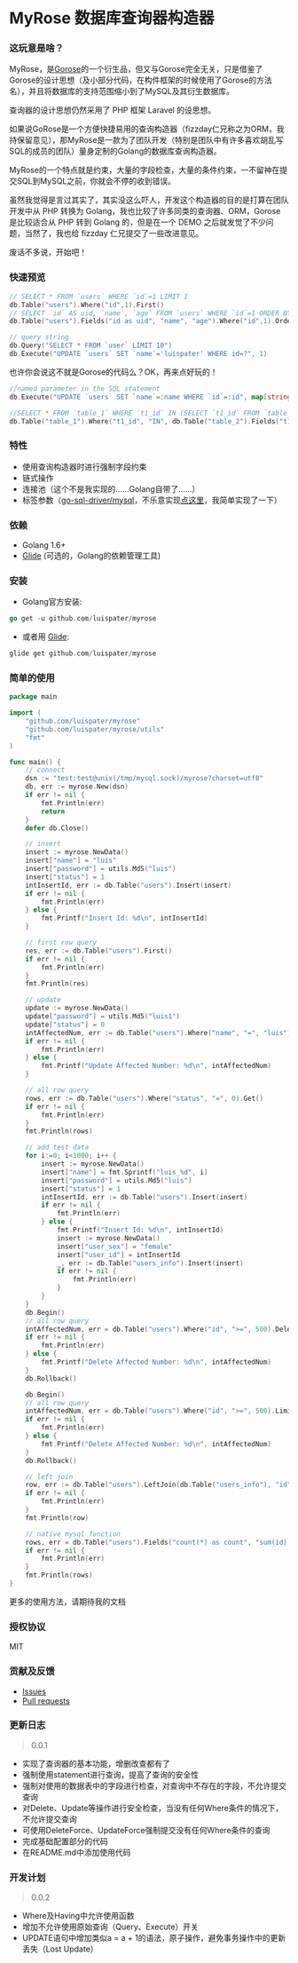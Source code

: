 # MyRose 数据库查询器构造器

### 这玩意是啥？

MyRose，是[Gorose](https://github.com/gohouse/gorose)的一个衍生品，但又与Gorose完全无关，只是借鉴了Gorose的设计思想（及小部分代码，在构件框架的时候使用了Gorose的方法名），并且将数据库的支持范围缩小到了MySQL及其衍生数据库。

查询器的设计思想仍然采用了 PHP 框架 Laravel 的设思想。

如果说GoRose是一个方便快捷易用的查询构造器（fizzday仁兄称之为ORM，我持保留意见），那MyRose是一款为了团队开发（特别是团队中有许多喜欢胡乱写SQL的成员的团队）量身定制的Golang的数据库查询构造器。

MyRose的一个特点就是约束，大量的字段检查，大量的条件约束，一不留神在提交SQL到MySQL之前，你就会不停的收到错误。

虽然我觉得是言过其实了，其实没这么吓人，开发这个构造器的目的是打算在团队开发中从 PHP 转换为 Golang，我也比较了许多同类的查询器、ORM，Gorose 是比较适合从 PHP 转到 Golang 的，但是在一个 DEMO 之后就发觉了不少问题，当然了，我也给 fizzday 仁兄提交了一些改进意见。

废话不多说，开始吧！

### 快速预览

```go
// SELECT * FROM `users` WHERE `id`=1 LIMIT 1
db.Table("users").Where("id",1).First()
// SELECT `id` AS uid, `name`, `age` FROM `users` WHERE `id`=1 ORDER BY `id` DESC, `name` ASC LIMIT 10
db.Table("users").Fields("id as uid", "name", "age").Where("id",1).Order("id", "desc").Order("name").Limit(10).Get()

// query string
db.Query("SELECT * FROM `user` LIMIT 10")
db.Execute("UPDATE `users` SET `name`='luispater' WHERE id=?", 1)
```

也许你会说这不就是Gorose的代码么？OK，再来点好玩的！
```go
//named parameter in the SQL statement 
db.Execute("UPDATE `users` SET `name`=:name WHERE `id`=:id", map[string]interface{}{"name":"luispater", "id":3})

//SELECT * FROM `table_1` WHERE `t1_id` IN (SELECT `t1_id` FROM `table_2` WHERE `t2_id` IN (1, 2))
db.Table("table_1").Where("t1_id", "IN", db.Table("table_2").Fields("t1_id").Where("t2_id", "IN", []int{1, 2}))
```

### 特性

- 使用查询构造器时进行强制字段约束
- 链式操作
- 连接池（这个不是我实现的……Golang自带了……）
- 标签参数（[go-sql-driver/mysql](https://github.com/go-sql-driver/mysql)，不乐意实现[点这里](https://github.com/go-sql-driver/mysql/issues/561)，我简单实现了一下）


### 依赖

- Golang 1.6+
- [Glide](https://glide.sh) (可选的，Golang的依赖管理工具)

### 安装

- Golang官方安装:  
```go
go get -u github.com/luispater/myrose
```
- 或者用 [Glide](https://glide.sh):  
```go
glide get github.com/luispater/myrose
```

### 简单的使用
```go
package main

import (
	"github.com/luispater/myrose"
	"github.com/luispater/myrose/utils"
	"fmt"
)

func main() {
	// connect
	dsn := "test:test@unix(/tmp/mysql.sock)/myrose?charset=utf8"
	db, err := myrose.New(dsn)
	if err != nil {
		fmt.Println(err)
		return
	}
	defer db.Close()

	// insert
	insert := myrose.NewData()
	insert["name"] = "luis"
	insert["password"] = utils.Md5("luis")
	insert["status"] = 1
	intInsertId, err := db.Table("users").Insert(insert)
	if err != nil {
		fmt.Println(err)
	} else {
		fmt.Printf("Insert Id: %d\n", intInsertId)
	}

	// first row query
	res, err := db.Table("users").First()
	if err != nil {
		fmt.Println(err)
	}
	fmt.Println(res)

	// update
	update := myrose.NewData()
	update["password"] = utils.Md5("luis1")
	update["status"] = 0
	intAffectedNum, err := db.Table("users").Where("name", "=", "luis").Update(update)
	if err != nil {
		fmt.Println(err)
	} else {
		fmt.Printf("Update Affected Number: %d\n", intAffectedNum)
	}

	// all row query
	rows, err := db.Table("users").Where("status", "=", 0).Get()
	if err != nil {
		fmt.Println(err)
	}
	fmt.Println(rows)

	// add test data
	for i:=0; i<1000; i++ {
		insert := myrose.NewData()
		insert["name"] = fmt.Sprintf("luis_%d", i)
		insert["password"] = utils.Md5("luis")
		insert["status"] = 1
		intInsertId, err := db.Table("users").Insert(insert)
		if err != nil {
			fmt.Println(err)
		} else {
			fmt.Printf("Insert Id: %d\n", intInsertId)
			insert := myrose.NewData()
			insert["user_sex"] = "female"
			insert["user_id"] = intInsertId
			_, err := db.Table("users_info").Insert(insert)
			if err != nil {
				fmt.Println(err)
			}
		}
	}
	db.Begin()
	// all row query
	intAffectedNum, err = db.Table("users").Where("id", ">=", 500).Delete()
	if err != nil {
		fmt.Println(err)
	} else {
		fmt.Printf("Delete Affected Number: %d\n", intAffectedNum)
	}
	db.Rollback()

	db.Begin()
	// all row query
	intAffectedNum, err = db.Table("users").Where("id", ">=", 500).Limit(50).Delete()
	if err != nil {
		fmt.Println(err)
	} else {
		fmt.Printf("Delete Affected Number: %d\n", intAffectedNum)
	}
	db.Rollback()

	// left join
	row, err := db.Table("users").LeftJoin(db.Table("users_info"), "id", "user_id").Where("id", "=", 101).First()
	if err != nil {
		fmt.Println(err)
	}
	fmt.Println(row)

	// native mysql function
	rows, err = db.Table("users").Fields("count(*) as count", "sum(id) as sum").Group("password").Having("sum", ">", 1).Get()
	if err != nil {
		fmt.Println(err)
	}
	fmt.Println(rows)
}
```
更多的使用方法，请期待我的文档

### 授权协议

MIT

### 贡献及反馈

- [Issues](https://github.com/luispater/myrose/issues)
- [Pull requests](https://github.com/luispater/myrose/pulls)

### 更新日志

> 0.0.1

- 实现了查询器的基本功能，增删改查都有了
- 强制使用statement进行查询，提高了查询的安全性
- 强制对使用的数据表中的字段进行检查，对查询中不存在的字段，不允许提交查询
- 对Delete、Update等操作进行安全检查，当没有任何Where条件的情况下，不允许提交查询
- 可使用DeleteForce、UpdateForce强制提交没有任何Where条件的查询
- 完成基础配置部分的代码
- 在README.md中添加使用代码

### 开发计划

> 0.0.2

- Where及Having中允许使用函数
- 增加不允许使用原始查询（Query、Execute）开关
- UPDATE语句中增加类似a = a + 1的语法，原子操作，避免事务操作中的更新丢失（Lost Update）